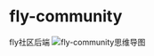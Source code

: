 # fly-community
fly社区后端
![fly-community思维导图](https://user-images.githubusercontent.com/56388402/123442249-46732b00-d607-11eb-8d38-42c9e54e3cb8.png)
